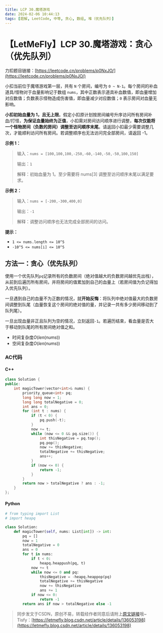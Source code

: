 ```yaml
---
title: LCP 30.魔塔游戏
date: 2024-02-06 10:44:13
tags: [题解, LeetCode, 中等, 贪心, 数组, 堆（优先队列）]
---
```


# 【LetMeFly】LCP 30.魔塔游戏：贪心（优先队列）

力扣题目链接：[https://leetcode.cn/problems/p0NxJO/](https://leetcode.cn/problems/p0NxJO/)

小扣当前位于魔塔游戏第一层，共有 `N` 个房间，编号为 `0 ~ N-1`。每个房间的补血道具/怪物对于血量影响记于数组 `nums`，其中正数表示道具补血数值，即血量增加对应数值；负数表示怪物造成伤害值，即血量减少对应数值；`0` 表示房间对血量无影响。

**小扣初始血量为 1，且无上限**。假定小扣原计划按房间编号升序访问所有房间补血/打怪，**为保证血量始终为正值**，小扣需对房间访问顺序进行调整，**每次仅能将一个怪物房间（负数的房间）调整至访问顺序末尾**。请返回小扣最少需要调整几次，才能顺利访问所有房间。若调整顺序也无法访问完全部房间，请返回 -1。


**示例 1：**
>输入：`nums = [100,100,100,-250,-60,-140,-50,-50,100,150]`
>
>输出：`1`
>
>解释：初始血量为 1。至少需要将 nums[3] 调整至访问顺序末尾以满足要求。

**示例 2：**
>输入：`nums = [-200,-300,400,0]`
>
>输出：`-1`
>
>解释：调整访问顺序也无法完成全部房间的访问。

**提示：**
- `1 <= nums.length <= 10^5`
- `-10^5 <= nums[i] <= 10^5`

## 方法一：贪心（优先队列）

使用一个优先队列```pq```记录所有的负数房间（绝对值越大的负数房间越优先出栈），从前到后遍历所有房间，并将房间的值累加到自己的血量上（若房间值为负记得加入优先队列）。

一旦遇到自己的血量不为正数的情况，就**开始反悔**：将队列中绝对值最大的负数房间调整到队尾（血量恢复这个房间的绝对值的量，并记录一共有多少房间移动到了队列尾）。

一旦出现血量非正且队列为空的情况，立刻返回```-1```。若遍历结束，看血量是否大于移动到队尾的所有房间绝对值之和。

+ 时间复杂度$O(len(nums))$
+ 空间复杂度$O(len(nums))$

### AC代码

#### C++

```cpp
class Solution {
public:
    int magicTower(vector<int>& nums) {
        priority_queue<int> pq;
        long long now = 1;
        long long totalNegative = 0;
        int ans = 0;
        for (int t : nums) {
            if (t < 0) {
                pq.push(-t);
            }
            now += t;
            while (now <= 0 && pq.size()) {
                int thisNegative = pq.top();
                pq.pop();
                now += thisNegative;
                totalNegative += thisNegative;
                ans++;
            }
            if (now <= 0) {
                return -1;
            }
        }
        return now > totalNegative ? ans : -1;
    }
};
```

#### Python

```python
# from typing import List
# import heapq

class Solution:
    def magicTower(self, nums: List[int]) -> int:
        pq = []
        now = 1
        totalNegative = 0
        ans = 0
        for t in nums:
            if t < 0:
                heapq.heappush(pq, t)
            now += t
            while now <= 0 and pq:
                thisNegative = -heapq.heappop(pq)
                totalNegative += thisNegative
                now += thisNegative
                ans += 1
            if now <= 0:
                return -1
        return ans if now > totalNegative else -1

```

> 同步发文于CSDN，原创不易，转载经作者同意后请附上[原文链接](https://blog.tisfy.eu.org/2024/02/06/LeetCode%20LCP%2030.%20%E9%AD%94%E5%A1%94%E6%B8%B8%E6%88%8F/)哦~
> Tisfy：[https://letmefly.blog.csdn.net/article/details/136053198](https://letmefly.blog.csdn.net/article/details/136053198)
